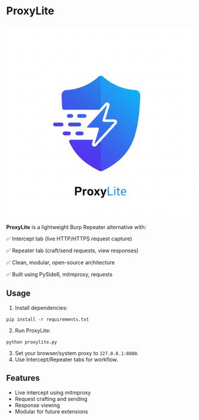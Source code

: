 # ProxyLite
![logo](proxylite/assets/proxylite_logo.png)
---
**ProxyLite** is a lightweight Burp Repeater alternative with:

✅ Intercept tab (live HTTP/HTTPS request capture)

✅ Repeater tab (craft/send requests, view responses)

✅ Clean, modular, open-source architecture

✅ Built using PySide6, mitmproxy, requests

## Usage
1. Install dependencies:
```
pip install -r requirements.txt
```
2. Run ProxyLite:
```
python proxylite.py
```
3. Set your browser/system proxy to `127.0.0.1:8080`.
4. Use Intercept/Repeater tabs for workflow.

## Features
- Live intercept using mitmproxy
- Request crafting and sending
- Response viewing
- Modular for future extensions
